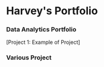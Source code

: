 # Harvey's Portfolio

### Data Analytics Portfolio
 
[Project 1: Example of Project]


### Various Project
